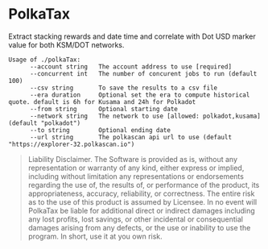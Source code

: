 # PolkaTax

Extract stacking rewards and date time and correlate with Dot USD marker value for both KSM/DOT networks.

```console
Usage of ./polkaTax:
      --account string   The account address to use [required]
      --concurrent int   The number of concurent jobs to run (default 100)
      --csv string       To save the results to a csv file
      --era duration     Optional set the era to compute historical quote. default is 6h for Kusama and 24h for Polkadot
      --from string      Optional starting date
      --network string   The network to use [allowed: polkadot,kusama] (default "polkadot")
      --to string        Optional ending date
      --url string       The polkascan api url to use (default "https://explorer-32.polkascan.io")
```

> Liability Disclaimer. The Software is provided as is, without any representation or warranty of any kind, either express or implied, including without limitation any representations or endorsements regarding the use of, the results of, or performance of the product, its appropriateness, accuracy, reliability, or correctness. The entire risk as to the use of this product is assumed by Licensee. In no event will PolkaTax be liable for additional direct or indirect damages including any lost profits, lost savings, or other incidental or consequential damages arising from any defects, or the use or inability to use the program. In short, use it at you own risk.
